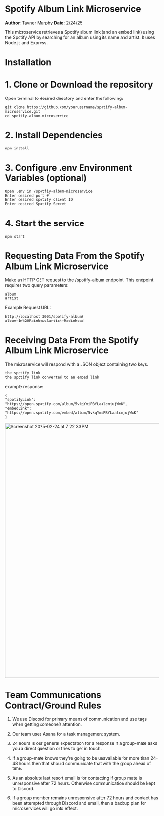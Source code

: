 # Spotify Album Link Microservice
**Author:** Tavner Murphy
**Date:** 2/24/25

This microservice retrieves a Spotify album link (and an embed link) using the Spotify API by searching for an album using its name and artist. It uses Node.js and Express.
 
# Installation

# 1. Clone or Download the repository
Open terminal to desired directory and enter the following:
    
	git clone https://github.com/yourusername/spotify-album-microservice.git
	cd spotify-album-microservice
 

# 2. Install Dependencies
	npm install

# 3. Configure .env Environment Variables (optional)

	Open .env in /spotfiy-album-microservice
	Enter desired port #
	Enter desired spotify client ID
	Enter desired Spotify Secret

# 4. Start the service
	npm start


# Requesting Data From the Spotify Album Link Microservice

Make an HTTP GET request to the /spotify-album endpoint. This endpoint requires two query parameters:

	album
	artist
    
Example Request URL: 

	http://localhost:3001/spotify-album?album=In%20Rainbows&artist=Radiohead

# Receiving Data From the Spotify Album Link Microservice
The microservice will respond with a JSON object containing two keys.
		
  	the spotify link
	the spotify link converted to an embed link

example response:


	{
  	"spotifyLink": "https://open.spotify.com/album/5vkqYmiPBYLaalcmjujWxK",
  	"embedLink": "https://open.spotify.com/embed/album/5vkqYmiPBYLaalcmjujWxK"
	}

<img width="831" alt="Screenshot 2025-02-24 at 7 22 33 PM" src="https://github.com/user-attachments/assets/feb34c7c-5fb4-4202-b819-e98abfdf2a55" />

 

# Team Communications Contract/Ground Rules
1) We use Discord for primary means of communication and use tags when getting someone’s attention.

2) Our team uses Asana for a task management system.

3) 24 hours is our general expectation for a response if a group-mate asks you a direct question or tries to get in touch.

4) If a group-mate knows they’re going to be unavailable for more than 24-48 hours then that should communicate that with the group ahead of time.

5) As an absolute last resort email is for contacting if group mate is unresponsive after 72 hours. Otherwise communication should be kept to Discord.

6) If a group member remains unresponsive after 72 hours and contact has been attempted through Discord and email, then a backup plan for microservices will go into effect.








